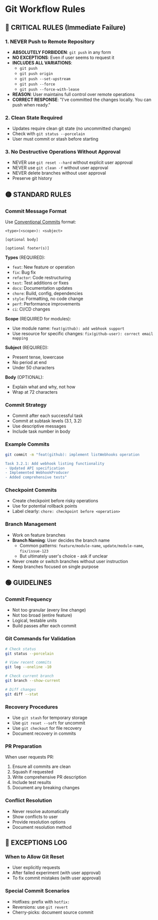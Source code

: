 # Git Workflow Rules

## 🚨 CRITICAL RULES (Immediate Failure)

### 1. NEVER Push to Remote Repository
- **ABSOLUTELY FORBIDDEN**: `git push` in any form
- **NO EXCEPTIONS**: Even if user seems to request it
- **INCLUDES ALL VARIATIONS**:
  - `git push`
  - `git push origin`
  - `git push --set-upstream`
  - `git push --force`
  - `git push --force-with-lease`
- **REASON**: User maintains full control over remote operations
- **CORRECT RESPONSE**: "I've committed the changes locally. You can push when ready."

### 2. Clean State Required
- Updates require clean git state (no uncommitted changes)
- Check with `git status --porcelain`
- User must commit or stash before starting

### 3. No Destructive Operations Without Approval
- NEVER use `git reset --hard` without explicit user approval
- NEVER use `git clean -f` without user approval
- NEVER delete branches without user approval
- Preserve git history

## 🟡 STANDARD RULES

### Commit Message Format
Use [Conventional Commits](https://www.conventionalcommits.org/) format:
```
<type>(<scope>): <subject>

[optional body]

[optional footer(s)]
```

**Types** (REQUIRED):
- `feat`: New feature or operation
- `fix`: Bug fix
- `refactor`: Code restructuring
- `test`: Test additions or fixes
- `docs`: Documentation updates
- `chore`: Build, config, dependencies
- `style`: Formatting, no code change
- `perf`: Performance improvements
- `ci`: CI/CD changes

**Scope** (REQUIRED for modules):
- Use module name: `feat(github): add webhook support`
- Use resource for specific changes: `fix(github-user): correct email mapping`

**Subject** (REQUIRED):
- Present tense, lowercase
- No period at end
- Under 50 characters

**Body** (OPTIONAL):
- Explain what and why, not how
- Wrap at 72 characters

### Commit Strategy
- Commit after each successful task
- Commit at subtask levels (3.1, 3.2)
- Use descriptive messages
- Include task number in body

### Example Commits
```bash
git commit -m "feat(github): implement listWebhooks operation

Task 3.2.1: Add webhook listing functionality
- Updated API specification
- Implemented WebhookProducer
- Added comprehensive tests"
```

### Checkpoint Commits
- Create checkpoint before risky operations
- Use for potential rollback points
- Label clearly: `chore: checkpoint before <operation>`

### Branch Management
- Work on feature branches
- **Branch Naming**: User decides the branch name
  - Common patterns: `feature/module-name`, `update/module-name`, `fix/issue-123`
  - But ultimately user's choice - ask if unclear
- Never create or switch branches without user instruction
- Keep branches focused on single purpose

## 🟢 GUIDELINES

### Commit Frequency
- Not too granular (every line change)
- Not too broad (entire feature)
- Logical, testable units
- Build passes after each commit

### Git Commands for Validation
```bash
# Check status
git status --porcelain

# View recent commits
git log --oneline -10

# Check current branch
git branch --show-current

# Diff changes
git diff --stat
```

### Recovery Procedures
- Use `git stash` for temporary storage
- Use `git reset --soft` for uncommit
- Use `git checkout` for file recovery
- Document recovery in commits

### PR Preparation
When user requests PR:
1. Ensure all commits are clean
2. Squash if requested
3. Write comprehensive PR description
4. Include test results
5. Document any breaking changes

### Conflict Resolution
- Never resolve automatically
- Show conflicts to user
- Provide resolution options
- Document resolution method

## 📝 EXCEPTIONS LOG

### When to Allow Git Reset
- User explicitly requests
- After failed experiment (with user approval)
- To fix commit mistakes (with user approval)

### Special Commit Scenarios
- Hotfixes: prefix with `hotfix:`
- Reversions: use `git revert`
- Cherry-picks: document source commit